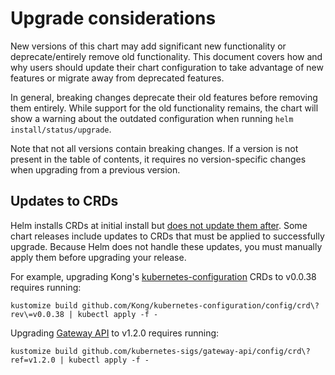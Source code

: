 # Upgrade considerations

New versions of this chart may add significant new functionality or
deprecate/entirely remove old functionality. This document covers how and why
users should update their chart configuration to take advantage of new features
or migrate away from deprecated features.

In general, breaking changes deprecate their old features before removing them
entirely. While support for the old functionality remains, the chart will show
a warning about the outdated configuration when running
`helm install/status/upgrade`.

Note that not all versions contain breaking changes. If a version is not
present in the table of contents, it requires no version-specific changes when
upgrading from a previous version.

## Updates to CRDs

Helm installs CRDs at initial install but [does not update them after][hip0011].
Some chart releases include updates to CRDs that must be applied to successfully
upgrade. Because Helm does not handle these updates, you must manually apply
them before upgrading your release.

[hip0011]: https://github.com/helm/community/blob/main/hips/hip-0011.md

For example, upgrading Kong's [kubernetes-configuration][kcfg] CRDs to v0.0.38 requires
running:

```
kustomize build github.com/Kong/kubernetes-configuration/config/crd\?rev\=v0.0.38 | kubectl apply -f -
```

[kcfg]: https://github.com/Kong/kubernetes-configuration

Upgrading [Gateway API][gwapi] to v1.2.0 requires running:

```
kustomize build github.com/kubernetes-sigs/gateway-api/config/crd\?ref=v1.2.0 | kubectl apply -f -
```

[gwapi]: https://github.com/kubernetes-sigs/gateway-api/

